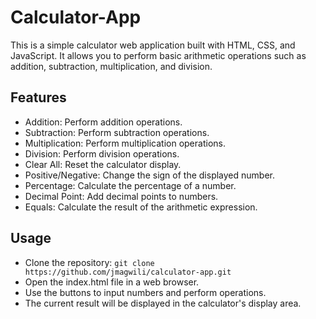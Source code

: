 # Calculator-App
This is a simple calculator web application built with HTML, CSS, and JavaScript. It allows you to perform basic arithmetic operations such as addition, subtraction, multiplication, and division.

## Features
- Addition: Perform addition operations.
- Subtraction: Perform subtraction operations.
- Multiplication: Perform multiplication operations.
- Division: Perform division operations.
- Clear All: Reset the calculator display.
- Positive/Negative: Change the sign of the displayed number.
- Percentage: Calculate the percentage of a number.
- Decimal Point: Add decimal points to numbers.
- Equals: Calculate the result of the arithmetic expression.

## Usage
- Clone the repository: `git clone https://github.com/jmagwili/calculator-app.git`
- Open the index.html file in a web browser.
- Use the buttons to input numbers and perform operations.
- The current result will be displayed in the calculator's display area.
